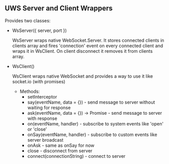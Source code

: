 UWS Server and Client Wrappers
----------------------------------------------------------------

Provides two classes:

* WsServer({ server, port })

    WsServer wraps native WebSocket.Server. It stores connected
    clients in clients array and fires 'connection' event on
    every connected client and wraps it in WsClient. 
    On client disconnect it removes it from clients array.
* WsClient()

    WsClient wraps native WebSocket and provides a way to 
    use it like socket.io (with promises)
    * Methods:
        * setInterceptor
        * say(eventName, data = {}) - send message to server 
        without waiting for response
        * ask(eventName, data = {}) -> Promise - send message 
        to server with response 
        * on(eventName, handler) - subscribe to system events
        like 'open' or 'close'
        * onSay(eventName, handler) - subscribe to custom events
        like server broadcast
        * onAsk - same as onSay for now
        * close - disconnect from server
        * connect(connectionString) - connect to server
